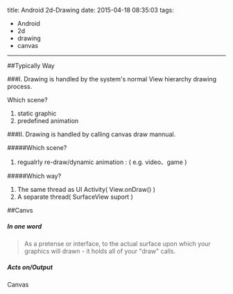 title: Android 2d-Drawing
date: 2015-04-18 08:35:03
tags:
- Android
- 2d
- drawing
- canvas

---

##Typically Way

###I. Drawing is handled by the system's normal View hierarchy drawing process.

Which scene?

1. static graphic
2. predefined animation

<!--more-->
###II. Drawing is handled by calling canvas draw mannual.

#####Which scene?

1. regualrly re-draw/dynamic animation : ( e.g. video、game )

#####Which way?

1. The same thread as UI Activity( View.onDraw() )
2. A separate thread( SurfaceView suport )

##Canvs

##### In one word

> As a pretense or interface, to the actual surface upon which your graphics will drawn - it holds all of your "draw" calls.

##### Acts on/Output
Canvas